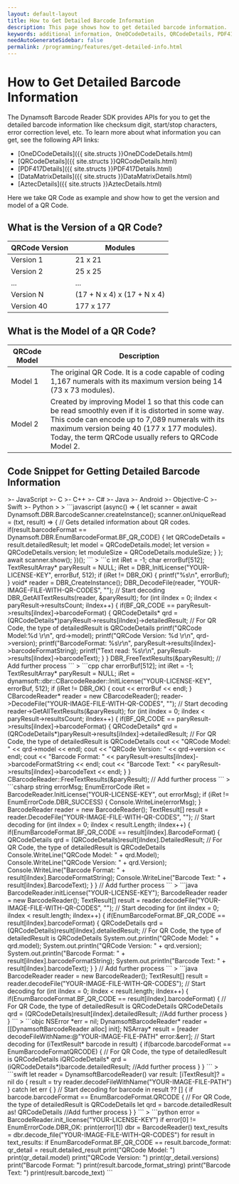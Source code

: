 ```yaml
---
layout: default-layout
title: How to Get Detailed Barcode Information
description: This page shows how to get detailed barcode information.
keywords: additional information, OneDCodeDetails, QRCodeDetails, PDF417Details, DataMatrixDetails, AztecDetails
needAutoGenerateSidebar: false
permalink: /programming/features/get-detailed-info.html
---
```



# How to Get Detailed Barcode Information

The Dynamsoft Barcode Reader SDK provides APIs for you to get the detailed barcode information like checksum digit, start/stop characters, error correction level, etc. To learn more about what information you can get, see the following API links:

- [OneDCodeDetails]({{ site.structs }}OneDCodeDetails.html)
- [QRCodeDetails]({{ site.structs }}QRCodeDetails.html)
- [PDF417Details]({{ site.structs }}PDF417Details.html)
- [DataMatrixDetails]({{ site.structs }}DataMatrixDetails.html)
- [AztecDetails]({{ site.structs }}AztecDetails.html)

Here we take QR Code as example and show how to get the version and model of a QR Code.

## What is the Version of a QR Code?

| QRCode Version | Modules |
|----------------|---------|
| Version 1 | 21 x 21 |
| Version 2 | 25 x 25 |
| ... | ... |
| Version N | (17 + N x 4) x (17 + N x 4) |
| Version 40 | 177 x 177 |

## What is the Model of a QR Code?

| QRCode Model | Description |
|--------------|---------|
| Model 1 | The original QR Code. It is a code capable of coding 1,167 numerals with its maximum version being 14 (73 x 73 modules). |
| Model 2 | Created by improving Model 1 so that this code can be read smoothly even if it is distorted in some way. This code can encode up to 7,089 numerals with its maximum version being 40 (177 x 177 modules). Today, the term QRCode usually refers to QRCode Model 2. |

## Code Snippet for Getting Detailed Barcode Information

<div class="sample-code-prefix template2"></div>
>- JavaScript
>- C
>- C++
>- C#
>- Java
>- Android
>- Objective-C
>- Swift
>- Python
>
>
```javascript
(async() => {
    let scanner = await Dynamsoft.DBR.BarcodeScanner.createInstance();
    scanner.onUniqueRead = (txt, result) => {
        // Gets detailed information about QR codes.
        if(result.barcodeFormat == Dynamsoft.DBR.EnumBarcodeFormat.BF_QR_CODE) {
            let QRCodeDetails = result.detailedResult;
            let model = QRCodeDetails.model;
            let version = QRCodeDetails.version;
            let moduleSize = QRCodeDetails.moduleSize;
        }
    };
    await scanner.show();
})();
```
>
```c
int iRet = -1;
char errorBuf[512];
TextResultArray* paryResult = NULL;
iRet = DBR_InitLicense("YOUR-LICENSE-KEY", errorBuf, 512);
if (iRet != DBR_OK)
{
    printf("%s\n", errorBuf);
}
void* reader = DBR_CreateInstance();
DBR_DecodeFile(reader, "YOUR-IMAGE-FILE-WITH-QR-CODES", ""); // Start decoding
DBR_GetAllTextResults(reader, &paryResult);
for (int iIndex = 0; iIndex < paryResult->resultsCount; iIndex++)
{
    if(BF_QR_CODE == paryResult->results[iIndex]->barcodeFormat)
    {
        QRCodeDetails* qrd = (QRCodeDetails*)paryResult->results[iIndex]->detailedResult; // For QR Code, the type of detailedResult is QRCodeDetails
        printf("QRCode Model:%d \r\n", qrd->model);
        printf("QRCode Version: %d \r\n", qrd->version);
        printf("BarcodeFormat: %s\r\n", paryResult->results[iIndex]->barcodeFormatString);
        printf("Text read: %s\r\n", paryResult->results[iIndex]->barcodeText);
    }
}
DBR_FreeTextResults(&paryResult);
// Add further process
```
>
```cpp
char errorBuf[512];
int iRet = -1;
TextResultArray* paryResult = NULL;
iRet = dynamsoft::dbr::CBarcodeReader::InitLicense("YOUR-LICENSE-KEY", errorBuf, 512);
if (iRet != DBR_OK)
{
    cout << errorBuf << endl;
}
CBarcodeReader* reader = new CBarcodeReader();
reader->DecodeFile("YOUR-IMAGE-FILE-WITH-QR-CODES", ""); // Start decoding
reader->GetAllTextResults(&paryResult);
for (int iIndex = 0; iIndex < paryResult->resultsCount; iIndex++)
{
    if(BF_QR_CODE == paryResult->results[iIndex]->barcodeFormat)
    {
        QRCodeDetails* qrd = (QRCodeDetails*)paryResult->results[iIndex]->detailedResult; // For QR Code, the type of detailedResult is QRCodeDetails
        cout << "QRCode Model: " << qrd->model << endl;
        cout << "QRCode Version: " << qrd->version << endl;
        cout << "Barcode Format: " << paryResult->results[iIndex]->barcodeFormatString << endl;
        cout << "Barcode Text: " << paryResult->results[iIndex]->barcodeText << endl;
    }
}
CBarcodeReader::FreeTextResults(&paryResult);
// Add further process
```
>
```csharp
string errorMsg;
EnumErrorCode iRet = BarcodeReader.InitLicense("YOUR-LICENSE-KEY", out errorMsg);
if (iRet != EnumErrorCode.DBR_SUCCESS)
{
    Console.WriteLine(errorMsg);
}
BarcodeReader reader = new BarcodeReader();
TextResult[] result = reader.DecodeFile("YOUR-IMAGE-FILE-WITH-QR-CODES", ""); // Start decoding
for (int iIndex = 0; iIndex < result.Length; iIndex++)
{
    if(EnumBarcodeFormat.BF_QR_CODE == result[iIndex].BarcodeFormat)
    {
        QRCodeDetails qrd = (QRCodeDetails)result[iIndex].DetailedResult; // For QR Code, the type of detailedResult is QRCodeDetails
        Console.WriteLine("QRCode Model: " + qrd.Model);
        Console.WriteLine("QRCode Version: " + qrd.Version);
        Console.WriteLine("Barcode Format: " + result[iIndex].BarcodeFormatString);
        Console.WriteLine("Barcode Text: " + result[iIndex].BarcodeText);
    }
}
// Add further process
```
>
```java
BarcodeReader.initLicense("YOUR-LICENSE-KEY");
BarcodeReader reader = new BarcodeReader();
TextResult[] result = reader.decodeFile("YOUR-IMAGE-FILE-WITH-QR-CODES", ""); // Start decoding
for (int iIndex = 0; iIndex < result.length; iIndex++)
{
    if(EnumBarcodeFormat.BF_QR_CODE == result[iIndex].barcodeFormat)
    {
        QRCodeDetails qrd = (QRCodeDetails)result[iIndex].detailedResult; // For QR Code, the type of detailedResult is QRCodeDetails
        System.out.println("QRCode Model: " + qrd.model);
        System.out.println("QRCode Version: " + qrd.version);
        System.out.println("Barcode Format: " + result[iIndex].barcodeFormatString);
        System.out.println("Barcode Text: " + result[iIndex].barcodeText);
    }
}
// Add further process
```
>
```java
BarcodeReader reader = new BarcodeReader();
TextResult[] result = reader.decodeFile("YOUR-IMAGE-FILE-WITH-QR-CODES"); // Start decoding
for (int iIndex = 0; iIndex < result.length; iIndex++)
{
    if(EnumBarcodeFormat.BF_QR_CODE == result[iIndex].barcodeFormat)
    {
        // For QR Code, the type of detailedResult is QRCodeDetails
        QRCodeDetails qrd = (QRCodeDetails)result[iIndex].detailedResult;
        //Add further process
    }
}
```
>
```objc
NSError *err = nil;
DynamsoftBarcodeReader* reader = [[DynamsoftBarcodeReader alloc] init];
NSArray<iTextResult*>* result = [reader decodeFileWithName:@"YOUR-IMAGE-FILE-PATH" error:&err]; // Start decoding
for (iTextResult* barcode in result)
{
    if(barcode.barcodeFormat == EnumBarcodeFormatQRCODE)
    {
        // For QR Code, the type of detailedResult is QRCodeDetails
        iQRCodeDetails* qrd = (iQRCodeDetails*)barcode.detailedResult;
        //Add further process
    }
}
```
>
```swift
let reader = DynamsoftBarcodeReader()
var result: [iTextResult]? = nil
do {
    result = try reader.decodeFileWithName("YOUR-IMAGE-FILE-PATH")
} catch let err {
} // Start decoding
for barcode in result ?? [] {
    if barcode.barcodeFormat == EnumBarcodeFormat.QRCODE {
        // For QR Code, the type of detailedResult is QRCodeDetails
        let qrd = barcode.detailedResult as! QRCodeDetails
        //Add further process
    }
}
```
>
```python
error = BarcodeReader.init_license("YOUR-LICENSE-KEY")
if error[0] != EnumErrorCode.DBR_OK:
    print(error[1])
dbr = BarcodeReader()
text_results = dbr.decode_file("YOUR-IMAGE-FILE-WITH-QR-CODES")
for result in text_results:
    if EnumBarcodeFormat.BF_QR_CODE == result.barcode_format:
        qr_detail = result.detailed_result
        print("QRCode Model: ")
        print(qr_detail.model)
        print("QRCode Version: ")
        print(qr_detail.versions)
        print("Barcode Format: ")
        print(result.barcode_format_string)
        print("Barcode Text: ")
        print(result.barcode_text)
```
